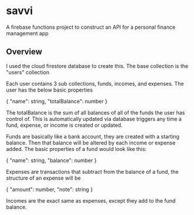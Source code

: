 # savvi
A firebase functions project to construct an API for a personal finance management app

## Overview
I used the cloud firestore database to create this. The base collection is the "users" collection

Each user contains 3 sub collections, funds, incomes, and expenses. The user has the below basic properties

{
  "name": string,
  "totalBalance": number
}

The totalBalance is the sum of all balances of all of the funds the user has control of. This is automatically updated via database triggers any time a fund, expense, or income is created or updated.

Funds are basically like a bank account, they are created with a starting balance. Then that balance will be altered by each income or expense added. The basic properties of a fund would look like this:

{
  "name": string,
  "balance": number
}

Expenses are transactions that subtract from the balance of a fund, the structure of an expense will be

{
  "amount": number,
  "note": string
}

Incomes are the exact same as expenses, except they add to the fund balance. 
